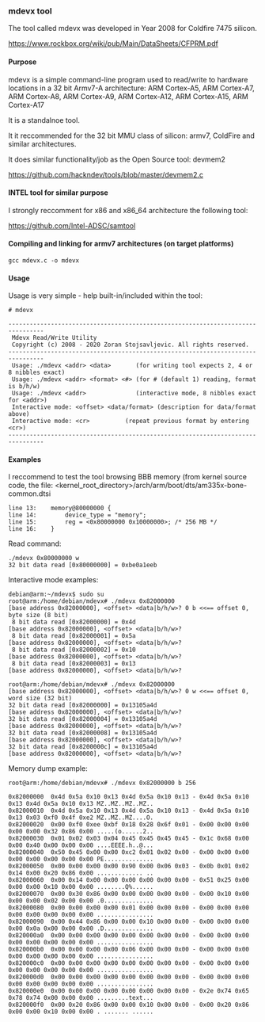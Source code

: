 ### mdevx tool

The tool called mdevx was developed in Year 2008 for Coldfire 7475 silicon.

https://www.rockbox.org/wiki/pub/Main/DataSheets/CFPRM.pdf

#### Purpose

mdevx is a simple command-line program used to read/write to hardware locations in a 32 bit Armv7-A architecture:
ARM Cortex-A5, ARM Cortex-A7, ARM Cortex-A8, ARM Cortex-A9, ARM Cortex-A12, ARM Cortex-A15, ARM Cortex-A17

It is a standalnoe tool.

It it reccommended for the 32 bit MMU class of silicon: armv7, ColdFire and similar
architectures.

It does similar functionality/job as the Open Source tool: devmem2

https://github.com/hackndev/tools/blob/master/devmem2.c

#### INTEL tool for similar purpose

I strongly reccomment for x86 and x86_64 architecture the following tool:

https://github.com/Intel-ADSC/samtool

#### Compiling and linking for armv7 architectures (on target platforms)

	gcc mdevx.c -o mdevx

#### Usage

Usage is very simple - help built-in/included within the tool:

	# mdevx

	--------------------------------------------------------------------------------
	 Mdevx Read/Write Utility
	 Copyright (c) 2008 - 2020 Zoran Stojsavljevic. All rights reserved.
	--------------------------------------------------------------------------------
	 Usage: ./mdevx <addr> <data>       (for writing tool expects 2, 4 or 8 nibbles exact)
	 Usage: ./mdevx <addr> <format> <#> (for # (default 1) reading, format is b/h/w)
	 Usage: ./mdevx <addr>              (interactive mode, 8 nibbles exact for <addr>)
	 Interactive mode: <offset> <data/format> (description for data/format above)
	 Interactive mode: <cr>          (repeat previous format by entering <cr>)
	--------------------------------------------------------------------------------

#### Examples

I reccommend to test the tool browsing BBB memory (from kernel source code, the file:
<kernel_root_directory>/arch/arm/boot/dts/am335x-bone-common.dtsi

	line 13:	memory@80000000 {
	line 14:		device_type = "memory";
	line 15:		reg = <0x80000000 0x10000000>; /* 256 MB */
	line 16:	}

Read command:

	./mdevx 0x80000000 w
	32 bit data read [0x80000000] = 0xbe0a1eeb

Interactive mode examples:

	debian@arm:~/mdevx$ sudo su
	root@arm:/home/debian/mdevx# ./mdevx 0x82000000
	[base address 0x82000000], <offset> <data|b/h/w>? 0 b <<== offset 0, byte size (8 bit)
	 8 bit data read [0x82000000] = 0x4d
	[base address 0x82000000], <offset> <data|b/h/w>? 
	 8 bit data read [0x82000001] = 0x5a
	[base address 0x82000000], <offset> <data|b/h/w>? 
	 8 bit data read [0x82000002] = 0x10
	[base address 0x82000000], <offset> <data|b/h/w>? 
	 8 bit data read [0x82000003] = 0x13
	[base address 0x82000000], <offset> <data|b/h/w>?

	root@arm:/home/debian/mdevx# ./mdevx 0x82000000
	[base address 0x82000000], <offset> <data|b/h/w>? 0 w <<== offset 0, word size (32 bit)
	32 bit data read [0x82000000] = 0x13105a4d
	[base address 0x82000000], <offset> <data|b/h/w>? 
	32 bit data read [0x82000004] = 0x13105a4d
	[base address 0x82000000], <offset> <data|b/h/w>? 
	32 bit data read [0x82000008] = 0x13105a4d
	[base address 0x82000000], <offset> <data|b/h/w>? 
	32 bit data read [0x8200000c] = 0x13105a4d
	[base address 0x82000000], <offset> <data|b/h/w>?

Memory dump example:

	root@arm:/home/debian/mdevx# ./mdevx 0x82000000 b 256

	0x82000000  0x4d 0x5a 0x10 0x13 0x4d 0x5a 0x10 0x13 - 0x4d 0x5a 0x10 0x13 0x4d 0x5a 0x10 0x13 MZ..MZ..MZ..MZ..
	0x82000010  0x4d 0x5a 0x10 0x13 0x4d 0x5a 0x10 0x13 - 0x4d 0x5a 0x10 0x13 0x03 0xf0 0x4f 0xe2 MZ..MZ..MZ....O.
	0x82000020  0x00 0xf0 0xee 0xbf 0x18 0x28 0x6f 0x01 - 0x00 0x00 0x00 0x00 0x00 0x32 0x86 0x00 .....(o......2..
	0x82000030  0x01 0x02 0x03 0x04 0x45 0x45 0x45 0x45 - 0x1c 0x68 0x00 0x00 0x40 0x00 0x00 0x00 ....EEEE.h..@...
	0x82000040  0x50 0x45 0x00 0x00 0xc2 0x01 0x02 0x00 - 0x00 0x00 0x00 0x00 0x00 0x00 0x00 0x00 PE..............
	0x82000050  0x00 0x00 0x00 0x00 0x90 0x00 0x06 0x03 - 0x0b 0x01 0x02 0x14 0x00 0x20 0x86 0x00 ............. ..
	0x82000060  0x00 0x14 0x00 0x00 0x00 0x00 0x00 0x00 - 0x51 0x25 0x00 0x00 0x00 0x10 0x00 0x00 ........Q%......
	0x82000070  0x00 0x30 0x86 0x00 0x00 0x00 0x00 0x00 - 0x00 0x10 0x00 0x00 0x00 0x02 0x00 0x00 .0..............
	0x82000080  0x00 0x00 0x00 0x00 0x01 0x00 0x00 0x00 - 0x00 0x00 0x00 0x00 0x00 0x00 0x00 0x00 ................
	0x82000090  0x00 0x44 0x86 0x00 0x00 0x10 0x00 0x00 - 0x00 0x00 0x00 0x00 0x0a 0x00 0x00 0x00 .D..............
	0x820000a0  0x00 0x00 0x00 0x00 0x00 0x00 0x00 0x00 - 0x00 0x00 0x00 0x00 0x00 0x00 0x00 0x00 ................
	0x820000b0  0x00 0x00 0x00 0x00 0x06 0x00 0x00 0x00 - 0x00 0x00 0x00 0x00 0x00 0x00 0x00 0x00 ................
	0x820000c0  0x00 0x00 0x00 0x00 0x00 0x00 0x00 0x00 - 0x00 0x00 0x00 0x00 0x00 0x00 0x00 0x00 ................
	0x820000d0  0x00 0x00 0x00 0x00 0x00 0x00 0x00 0x00 - 0x00 0x00 0x00 0x00 0x00 0x00 0x00 0x00 ................
	0x820000e0  0x00 0x00 0x00 0x00 0x00 0x00 0x00 0x00 - 0x2e 0x74 0x65 0x78 0x74 0x00 0x00 0x00 .........text...
	0x820000f0  0x00 0x20 0x86 0x00 0x00 0x10 0x00 0x00 - 0x00 0x20 0x86 0x00 0x00 0x10 0x00 0x00 . ....... ......
